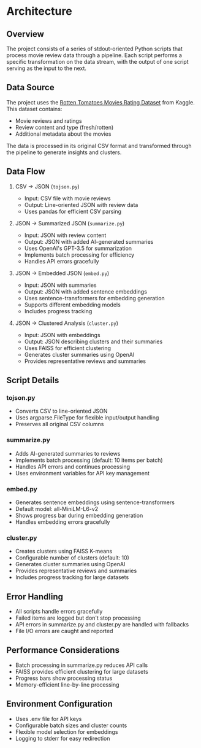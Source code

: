 # Architecture

## Overview

The project consists of a series of stdout-oriented Python scripts that process movie review data through a pipeline. Each script performs a specific transformation on the data stream, with the output of one script serving as the input to the next.

## Data Source

The project uses the [Rotten Tomatoes Movies Rating Dataset](https://www.kaggle.com/datasets/harshalpanchal/rotten-tomatoes-movies-rating) from Kaggle. This dataset contains:
- Movie reviews and ratings
- Review content and type (fresh/rotten)
- Additional metadata about the movies

The data is processed in its original CSV format and transformed through the pipeline to generate insights and clusters.

## Data Flow

1. CSV → JSON (`tojson.py`)
   - Input: CSV file with movie reviews
   - Output: Line-oriented JSON with review data
   - Uses pandas for efficient CSV parsing

2. JSON → Summarized JSON (`summarize.py`)
   - Input: JSON with review content
   - Output: JSON with added AI-generated summaries
   - Uses OpenAI's GPT-3.5 for summarization
   - Implements batch processing for efficiency
   - Handles API errors gracefully

3. JSON → Embedded JSON (`embed.py`)
   - Input: JSON with summaries
   - Output: JSON with added sentence embeddings
   - Uses sentence-transformers for embedding generation
   - Supports different embedding models
   - Includes progress tracking

4. JSON → Clustered Analysis (`cluster.py`)
   - Input: JSON with embeddings
   - Output: JSON describing clusters and their summaries
   - Uses FAISS for efficient clustering
   - Generates cluster summaries using OpenAI
   - Provides representative reviews and summaries

## Script Details

### tojson.py
- Converts CSV to line-oriented JSON
- Uses argparse.FileType for flexible input/output handling
- Preserves all original CSV columns

### summarize.py
- Adds AI-generated summaries to reviews
- Implements batch processing (default: 10 items per batch)
- Handles API errors and continues processing
- Uses environment variables for API key management

### embed.py
- Generates sentence embeddings using sentence-transformers
- Default model: all-MiniLM-L6-v2
- Shows progress bar during embedding generation
- Handles embedding errors gracefully

### cluster.py
- Creates clusters using FAISS K-means
- Configurable number of clusters (default: 10)
- Generates cluster summaries using OpenAI
- Provides representative reviews and summaries
- Includes progress tracking for large datasets

## Error Handling

- All scripts handle errors gracefully
- Failed items are logged but don't stop processing
- API errors in summarize.py and cluster.py are handled with fallbacks
- File I/O errors are caught and reported

## Performance Considerations

- Batch processing in summarize.py reduces API calls
- FAISS provides efficient clustering for large datasets
- Progress bars show processing status
- Memory-efficient line-by-line processing

## Environment Configuration

- Uses .env file for API keys
- Configurable batch sizes and cluster counts
- Flexible model selection for embeddings
- Logging to stderr for easy redirection